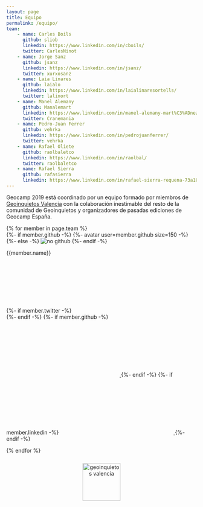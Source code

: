 ```yaml
---
layout: page
title: Equipo
permalink: /equipo/
team:
    - name: Carles Boils
      github: sliob
      linkedin: https://www.linkedin.com/in/cboils/
      twitter: CarlesNinot
    - name: Jorge Sanz
      github: jsanz
      linkedin: https://www.linkedin.com/in/jsanz/
      twitter: xurxosanz
    - name: Laia Linares
      github: laialo
      linkedin: https://www.linkedin.com/in/laialinaresortells/
      twitter: lalinort
    - name: Manel Alemany
      github: Manalemart
      linkedin: https://www.linkedin.com/in/manel-alemany-mart%C3%ADnez-67b3256b/
      twitter: Cranemania
    - name: Pedro-Juan Ferrer
      github: vehrka
      linkedin: https://www.linkedin.com/in/pedrojuanferrer/
      twitter: vehrka
    - name: Rafael Oliete
      github: raolbaletco
      linkedin: https://www.linkedin.com/in/raolbal/
      twitter: raolbaletco
    - name: Rafael Sierra
      github: rafasierra
      linkedin: https://www.linkedin.com/in/rafael-sierra-requena-73a10236/
---
```



Geocamp 2019 está coordinado por un equipo formado por miembros de [Geoinquietos Valencia](http://geoinquietos.org/grupos/valencia/) con la colaboración inestimable del resto de la comunidad de Geoinquietos y organizadores de pasadas ediciones de Geocamp España.

<div class="gallery">
  {% for member in page.team %}
  <div class="card">
      <div>
        {%- if member.github -%}
          {%- avatar user=member.github size=150 -%}
        {%- else -%}
          <img src="https://placekitten.com/g/150/150" alt="no github">
        {%- endif -%}
      </div>
      <div>
          <p>{{member.name}}<br>
          {%- if member.twitter -%}
          <a href="https://twitter.com/{{member.twitter}}">
              <svg class="svg-icon">
                <use xlink:href="{{ '/assets/minima-social-icons.svg#twitter' | relative_url }}">
                </use>
              </svg>
          </a>
          {%- endif -%}
          {%- if member.github -%}
          <a href="https://github.com/{{member.github}}">
              <svg class="svg-icon">
                <use xlink:href="{{ '/assets/minima-social-icons.svg#github' | relative_url }}">
                </use>
              </svg>
          </a>
          {%- endif -%}
          {%- if member.linkedin -%}
          <a href="{{member.linkedin}}">
              <svg class="svg-icon">
                <use xlink:href="{{ '/assets/minima-social-icons.svg#linkedin' | relative_url }}">
                </use>
              </svg>
          </a>
          {%- endif -%}
          </p>
      </div>
  </div>
  {% endfor %}
</div> 

<div style="text-align:center;margin:25px auto 0 auto; width:100%;">
<p>
<img src="https://avatars1.githubusercontent.com/u/1526233?v=4" alt="geoinquietos valencia" width="100"/>
</p>
</div>
